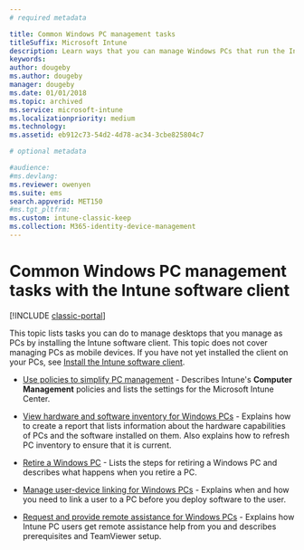 ```yaml
---
# required metadata

title: Common Windows PC management tasks 
titleSuffix: Microsoft Intune
description: Learn ways that you can manage Windows PCs that run the Intune software client.
keywords:
author: dougeby
ms.author: dougeby
manager: dougeby
ms.date: 01/01/2018
ms.topic: archived
ms.service: microsoft-intune
ms.localizationpriority: medium
ms.technology:
ms.assetid: eb912c73-54d2-4d78-ac34-3cbe825804c7

# optional metadata

#audience:
#ms.devlang:
ms.reviewer: owenyen
ms.suite: ems
search.appverid: MET150
#ms.tgt_pltfrm:
ms.custom: intune-classic-keep
ms.collection: M365-identity-device-management
---
```


# Common Windows PC management tasks with the Intune software client

[!INCLUDE [classic-portal](../includes/classic-portal.md)]

This topic lists tasks you can do to manage desktops that you manage as PCs by installing the Intune software client. This topic does not cover managing PCs as mobile devices. If you have not yet installed the client on your PCs, see [Install the Intune software client](install-the-windows-pc-client-with-microsoft-intune.md).


- [Use policies to simplify PC management](use-policies-to-simplify-windows-pc-management.md) - Describes Intune's **Computer Management** policies and lists the settings for the Microsoft Intune Center.

- [View hardware and software inventory for Windows PCs](view-hardware-and-software-inventory-for-windows-pcs-in-microsoft-intune.md) - Explains how to create a report that lists information about the hardware capabilities of PCs and the software installed on them. Also explains how to refresh PC inventory to ensure that it is current.

- [Retire a Windows PC](retire-a-windows-pc-with-microsoft-intune.md) - Lists the steps for retiring a Windows PC and describes what happens when you retire a PC.

- [Manage user-device linking for Windows PCs](manage-user-device-linking-for-windows-pcs-with-microsoft-intune.md) - Explains when and how you need to link a user to a PC before you deploy software to the user.

- [Request and provide remote assistance for Windows PCs](request-and-provide-remote-assistance-for-windows-pcs-in-microsoft-intune.md) - Explains how Intune PC users get remote assistance help from you and describes prerequisites and TeamViewer setup.


